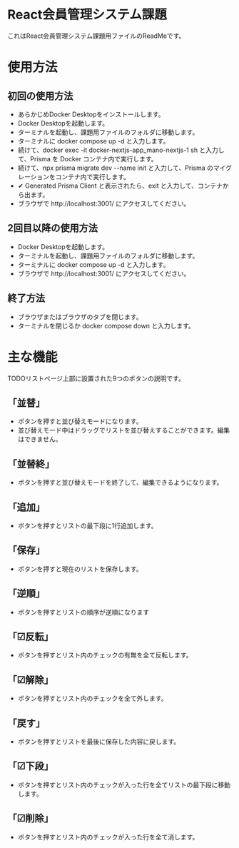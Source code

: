 ﻿# React会員管理システム課題

これはReact会員管理システム課題用ファイルのReadMeです。

# 使用方法

## 初回の使用方法
- あらかじめDocker Desktopをインストールします。
- Docker Desktopを起動します。
- ターミナルを起動し、課題用ファイルのフォルダに移動します。
- ターミナルに docker compose up -d と入力します。
- 続けて、docker exec -it docker-nextjs-app_mano-nextjs-1 sh と入力して、Prisma を Docker コンテナ内で実行します。
- 続けて、npx prisma migrate dev --name init と入力して、Prisma のマイグレーションをコンテナ内で実行します。
- ✔ Generated Prisma Client と表示されたら、exit と入力して、コンテナから出ます。
- ブラウザで http://localhost:3001/ にアクセスしてください。

## 2回目以降の使用方法
- Docker Desktopを起動します。
- ターミナルを起動し、課題用ファイルのフォルダに移動します。
- ターミナルに docker compose up -d と入力します。
- ブラウザで http://localhost:3001/ にアクセスしてください。

## 終了方法
- ブラウザまたはブラウザのタブを閉じます。
- ターミナルを閉じるか docker compose down と入力します。

# 主な機能

TODOリストページ上部に設置された9つのボタンの説明です。

## 「並替」
- ボタンを押すと並び替えモードになります。
- 並び替えモード中はドラッグでリストを並び替えすることができます。編集はできません。

## 「並替終」
- ボタンを押すと並び替えモードを終了して、編集できるようになります。

## 「追加」
- ボタンを押すとリストの最下段に1行追加します。

## 「保存」
- ボタンを押すと現在のリストを保存します。

## 「逆順」
- ボタンを押すとリストの順序が逆順になります

## 「☑反転」
- ボタンを押すとリスト内のチェックの有無を全て反転します。

## 「☑解除」
- ボタンを押すとリスト内のチェックを全て外します。

## 「戻す」
- ボタンを押すとリストを最後に保存した内容に戻します。

## 「☑下段」
- ボタンを押すとリスト内のチェックが入った行を全てリストの最下段に移動します。

## 「☑削除」
- ボタンを押すとリスト内のチェックが入った行を全て消します。
